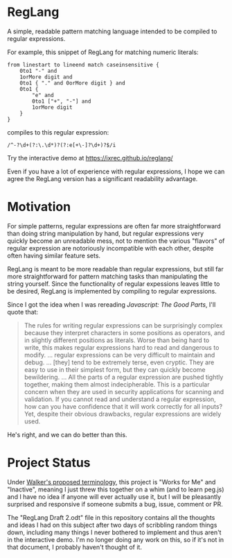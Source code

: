 # RegLang

A simple, readable pattern matching language intended to be compiled to regular expressions.

For example, this snippet of RegLang for matching numeric literals:
```
from linestart to lineend match caseinsensitive {
    0to1 "-" and
    1orMore digit and
    0to1 { "." and 0orMore digit } and
    0to1 { 
        "e" and
        0to1 ["+", "-"] and
        1orMore digit
    }
}
```
compiles to this regular expression:
```
/^-?\d+(?:\.\d*)?(?:e[+\-]?\d+)?$/i
```
Try the interactive demo at https://ixrec.github.io/reglang/

Even if you have a lot of experience with regular expressions, I hope we can agree the RegLang version has a significant readability advantage.

# Motivation

For simple patterns, regular expressions are often far more straightforward than doing string manipulation by hand, but regular expressions very quickly become an unreadable mess, not to mention the various "flavors" of regular expression are notoriously incompatible with each other, despite often having similar feature sets.

RegLang is meant to be more readable than regular expressions, but still far more straightforward for pattern matching tasks than manipulating the string yourself. Since the functionality of regular expessions leaves little to be desired, RegLang is implemented by compiling to regular expressions.

Since I got the idea when I was rereading _Javascript: The Good Parts_, I'll quote that:

> The rules for writing regular expressions can be surprisingly complex because they interpret characters in some positions as operators, and in slightly different positions as literals. Worse than being hard to write, this makes regular expressions hard to read and dangerous to modify. … regular expressions can be very difficult to maintain and debug. … [they] tend to be extremely terse, even cryptic. They are easy to use in their simplest form, but they can quickly become bewildering. … All the parts of a regular expression are pushed tightly together, making them almost indecipherable. This is a particular concern when they are used in security applications for scanning and validation. If you cannot read and understand a regular expression, how can you have confidence that it will work correctly for all inputs? Yet, despite their obvious drawbacks, regular expressions are widely used.

He's right, and we can do better than this.

# Project Status

Under [Walker's proposed terminology](http://walkercoderanger.com/blog/2015/06/advice-for-open-source-projects/), this project is "Works for Me" and "Inactive", meaning I just threw this together on a whim (and to learn peg.js) and I have no idea if anyone will ever actually use it, but I will be pleasantly surprised and responsive if someone submits a bug, issue, comment or PR.

The "RegLang Draft 2.odt" file in this repository contains all the thoughts and ideas I had on this subject after two days of scribbling random things down, including many things I never bothered to implement and thus aren't in the interactive demo. I'm no longer doing any work on this, so if it's not in that document, I probably haven't thought of it.
